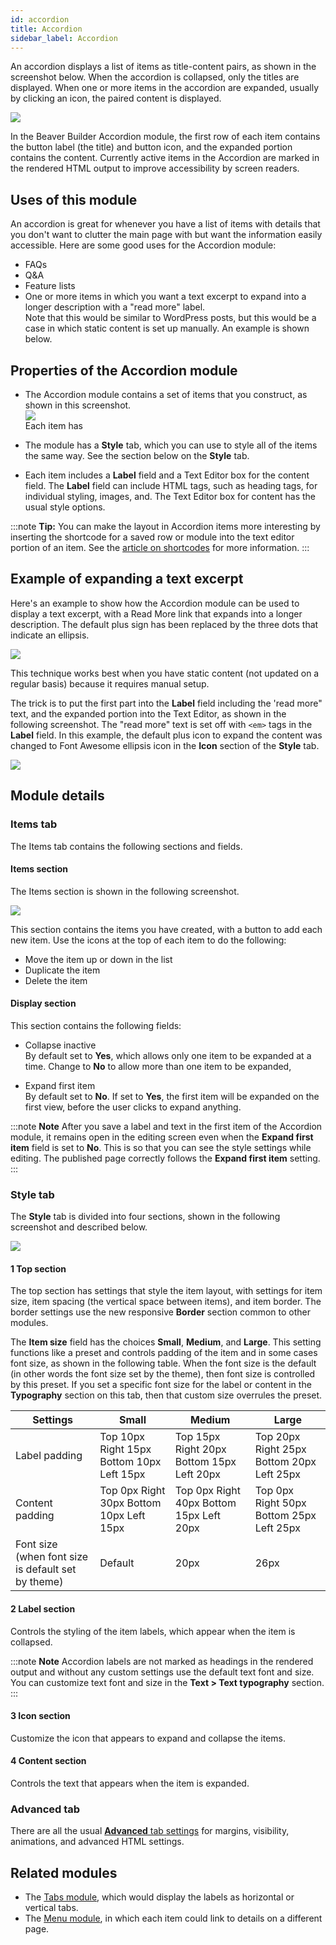 ```yaml
---
id: accordion
title: Accordion
sidebar_label: Accordion
---
```


An accordion displays a list of items as title-content pairs, as shown in the
screenshot below. When the accordion is collapsed, only the titles are
displayed. When one or more items in the accordion are expanded, usually by
clicking an icon, the paired content is displayed.

![](/img/accordion-1.png)

In the Beaver Builder Accordion module, the first row of each item contains
the button label (the title) and button icon, and the expanded portion
contains the content. Currently active items in the Accordion are marked in
the rendered HTML output to improve accessibility by screen readers.

## Uses of this module

An accordion is great for whenever you have a list of items with details that
you don't want to clutter the main page with but want the information easily
accessible. Here are some good uses for the Accordion module:

  * FAQs
  * Q&A
  * Feature lists
  * One or more items in which you want a text excerpt to expand into a longer description with a "read more" label.  
Note that this would be similar to WordPress posts, but this would be a case
in which static content is set up manually. An example is shown below.

##  Properties of the Accordion module

  * The Accordion module contains a set of items that you construct, as shown in this screenshot.  
![](/img/accordion-2.png)  
Each item has

  * The module has a **Style** tab, which you can use to style all of the items the same way. See the section below on the **Style** tab.
  * Each item includes a **Label** field and a Text Editor box for the content field. The **Label** field can include HTML tags, such as heading tags, for individual styling, images, and. The Text Editor box for content has the usual style options.

:::note **Tip:**
You can make the layout in Accordion items more interesting by
inserting the shortcode for a saved row or module into the text editor portion
of an item. See the [article on shortcodes](/beaver-builder/advanced-builder-techniques/shortcodes/use-shortcodes-in-your-layouts.md) for more information.
:::

## Example of expanding a text excerpt

Here's an example to show how the Accordion module can be used to display a
text excerpt, with a Read More link that expands into a longer description.
The default plus sign has been replaced by the three dots that indicate an
ellipsis.

![](/img/accordion-3.gif)

This technique works best when you have static content (not updated on a
regular basis) because it requires manual setup.

The trick is to put the first part into the **Label** field including the
'read more" text, and the expanded portion into the Text Editor, as shown in
the following screenshot. The "read more" text is set off with `<em>` tags in
the **Label** field. In this example, the default plus icon to expand the
content was changed to Font Awesome ellipsis icon in the **Icon** section of
the **Style** tab.

![](/img/accordion-4.png)

## Module details

### Items tab

The Items tab contains the following sections and fields.

#### Items section

The Items section is shown in the following screenshot.

![](/img/accordion-5.png)

This section contains the items you have created, with a button to add each
new item. Use the icons at the top of each item to do the following:

  * Move the item up or down in the list
  * Duplicate the item
  * Delete the item

#### Display section

This section contains the following fields:

  * Collapse inactive  
By default set to **Yes**, which allows only one item to be expanded at a
time. Change to **No** to allow more than one item to be expanded,

  * Expand first item  
By default set to **No**. If set to **Yes**, the first item will be expanded
on the first view, before the user clicks to expand anything.

:::note **Note**
After you save a label and text in the first item of the Accordion
module, it remains open in the editing screen even when the **Expand first
item** field is set to **No**. This is so that you can see the style settings
while editing. The published page correctly follows the **Expand first item**
setting.
:::

### Style tab

The **Style** tab is divided into four sections, shown in the following
screenshot and described below.

![](/img/accordion-6.png)

#### 1 Top section

The top section has settings that style the item layout, with settings for
item size, item spacing (the vertical space between items), and item border.
The border settings use the new responsive **Border** section common to other
modules.

The **Item size** field has the choices **Small**, **Medium**, and
**Large**. This setting functions like a preset and controls padding of the
item and in some cases font size, as shown in the following table. When the
font size is the default (in other words the font size set by the theme), then
font size is controlled by this preset. If you set a specific font size for
the label or content in the **Typography** section on this tab, then that
custom size overrules the preset.

Settings  |  Small  |  Medium  |  Large  
---|---|---|---  
Label padding  |  Top 10px Right 15px Bottom 10px Left 15px  |  Top 15px Right 20px Bottom 15px Left 20px  |  Top 20px Right 25px Bottom 20px Left 25px  
Content padding  |  Top 0px Right 30px Bottom 10px Left 15px  |  Top 0px Right 40px Bottom 15px Left 20px  |  Top 0px Right 50px Bottom 25px Left 25px  
Font size (when font size is default set by theme)  |  Default  |  20px  | 26px  

#### **2 Label** section

Controls the styling of the item labels, which appear when the item is
collapsed.

:::note **Note**
Accordion labels are not marked as headings in the rendered output
and without any custom settings use the default text font and size. You can
customize text font and size in the **Text > Text typography** section.
:::

####  **3 Icon** section

Customize the icon that appears to expand and collapse the items.

####  **4 Content** section

Controls the text that appears when the item is expanded.

### Advanced tab

There are all the usual [**Advanced** tab settings](/beaver-builder/layouts/advanced-tab-for-rows-columns-modules.md) for margins, visibility, animations, and advanced HTML settings.

## Related modules

  * The [Tabs module](/beaver-builder/layouts/modules/tabs/tabs.md), which would display the labels as horizontal or vertical tabs.
  * The [Menu module](/beaver-builder/layouts/modules/menu/menu.md), in which each item could link to details on a different page.
